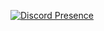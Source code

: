 [![Discord Presence](https://lanyard.cnrad.dev/api/471036610561966111)](https://discord.com/users/471036610561966111)
